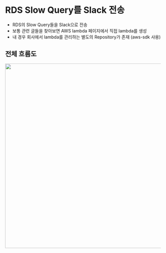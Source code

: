 # RDS Slow Query를 Slack 전송

- RDS의 Slow Query들을 Slack으로 전송
- 보통 관련 글들을 찾아보면 AWS lambda 페이지에서 직접 lambda를 생성
- 내 경우 회사에서 lambda를 관리하는 별도의 Repository가 존재 (aws-sdk 사용)

## 전체 흐름도

<img src="https://github.com/programmer-sjk/TIL/blob/main/images/culture/pr-reminder/rds-slow-query-to-slack.png" width="600">
